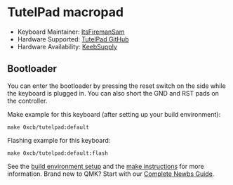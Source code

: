 # TutelPad macropad

* Keyboard Maintainer: [ItsFiremanSam](https://github.com/ItsFiremanSam)
* Hardware Supported: [TutelPad GitHub](https://github.com/0xCB-dev/0xCB-TutelPad)
* Hardware Availability: [KeebSupply](https://keeb.supply/)

## Bootloader

You can enter the bootloader by pressing the reset switch on the side while the keyboard is plugged in. You can also short the GND and RST pads on the controller.

Make example for this keyboard (after setting up your build environment):

    make 0xcb/tutelpad:default

Flashing example for this keyboard:

    make 0xcb/tutelpad:default:flash

See the [build environment setup](https://docs.qmk.fm/#/getting_started_build_tools) and the [make instructions](https://docs.qmk.fm/#/getting_started_make_guide) for more information. Brand new to QMK? Start with our [Complete Newbs Guide](https://docs.qmk.fm/#/newbs).
